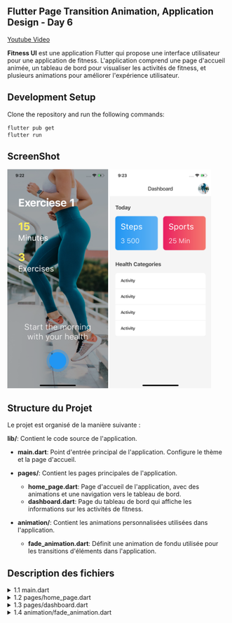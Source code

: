 ## Flutter Page Transition Animation, Application Design - Day 6

[Youtube Video](https://youtu.be/KEUKRT9Xsls)

**Fitness UI** est une application Flutter qui propose une interface utilisateur pour une application de fitness. L'application comprend une page d'accueil animée, un tableau de bord pour visualiser les activités de fitness, et plusieurs animations pour améliorer l'expérience utilisateur.

## Development Setup
Clone the repository and run the following commands:
```
flutter pub get
flutter run
```

## ScreenShot

<img src="assets/screenshot/one.png" height="500em" />&nbsp;<img src="assets/screenshot/two.png" height="500em" />

## Structure du Projet

Le projet est organisé de la manière suivante :

**lib/**: Contient le code source de l'application.
  - **main.dart**: Point d'entrée principal de l'application. Configure le thème et la page d'accueil.
  
  - **pages/**: Contient les pages principales de l'application.
    - **home_page.dart**: Page d'accueil de l'application, avec des animations et une navigation vers le tableau de bord.
    - **dashboard.dart**: Page du tableau de bord qui affiche les informations sur les activités de fitness.
  
  - **animation/**: Contient les animations personnalisées utilisées dans l'application.
    - **fade_animation.dart**: Définit une animation de fondu utilisée pour les transitions d'éléments dans l'application.

## Description des fichiers

<details>
<summary>1.1 main.dart</summary>

- Ce fichier est le point d'entrée de l'application. Il configure le thème global et définit la page d'accueil par défaut.

    - **MyApp**:
        - Classe principale qui étend `StatelessWidget`. Elle initialise l'application avec un `MaterialApp`.
        - Elle configure le thème de l'application avec `ThemeData`, en utilisant Material 3.
        - La propriété `home` est définie sur `HomePage()`, ce qui signifie que la page d'accueil sera affichée au lancement de l'application.
</details>

<details>
<summary>1.2 pages/home_page.dart</summary>

- Ce fichier définit la page d'accueil de l'application. Voici une explication de son contenu :

    - **HomePage**:
        - Classe qui étend `StatefulWidget`, représentant la page d'accueil de l'application.
        - Elle utilise plusieurs animations pour rendre l'interface plus dynamique, comme des effets de fondu.
        - La page d'accueil contient des images et des boutons animés. L'utilisateur peut naviguer vers le tableau de bord via un bouton d'action flottant.
    
    - **_HomePageState**:
        - Cette classe gère l'état de `HomePage` et contient la logique pour les animations et la gestion des interactions utilisateur.
        - Des `AnimationController` et `PageController` sont utilisés pour synchroniser et contrôler les animations sur la page.
</details>

<details>
<summary>1.3 pages/dashboard.dart</summary>

- Ce fichier définit la page du tableau de bord, où l'utilisateur peut voir un résumé des activités de fitness.

    - **Dashboard**:
        - Classe qui étend `StatelessWidget` et représente la page de tableau de bord de l'application.
        - Elle affiche une grille de cartes avec des informations sur les activités de fitness telles que les calories brûlées, le nombre de pas, etc.
        - Chaque carte peut inclure des informations supplémentaires et des options pour consulter plus de détails.
</details>

<details>
<summary>1.4 animation/fade_animation.dart</summary>

- Ce fichier définit une animation de fondu utilisée dans l'application pour animer l'apparition et la disparition des éléments de l'interface utilisateur.

    - **FadeAnimation**:
        - Classe qui étend `StatelessWidget`, appliquant une animation de fondu sur son enfant.
        - Le widget enfant est enveloppé dans un `FadeTransition`, qui est contrôlé par un `AnimationController`.
        - L'animation rend l'apparition des éléments plus fluide et dynamique, en ajustant l'opacité sur une durée spécifiée.
</details>

